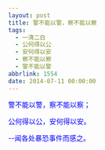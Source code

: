 ```yaml
---
layout: post
title: 警不能以警，察不能以察
tags:
  - 一清二白
  - 公何得以公
  - 安何得以安
  - 察不能以察
  - 警不能以警
abbrlink: 1554
date: 2014-07-11 00:00:00
---
```


<!-- build time:Sat Jun 23 2018 12:05:16 GMT+0800 (中国标准时间) -->

<span style="color:#00f">警不能以警，察不能以察；</span>

<span style="color:#00f">公何得以公，安何得以安。</span>

<span style="color:#00f">--闻各处暴恐事件而感之。</span>
<!-- rebuild by neat -->